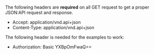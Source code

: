 The following headers are **required** on all GET request to get a proper JSON:API request and response.

* Accept: application/vnd.api+json
* Content-Type: application/vnd.api+json

The following header is needed for the examples to work:

* Authorization: Basic YXBpOmFwaQ==